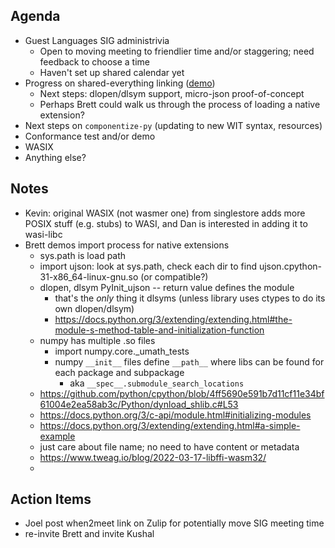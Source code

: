 ## Agenda
- Guest Languages SIG administrivia
    - Open to moving meeting to friendlier time and/or staggering; need feedback to choose a time
    - Haven't set up shared calendar yet
- Progress on shared-everything linking ([demo](https://github.com/dicej/component-linking-demo))
    - Next steps: dlopen/dlsym support, micro-json proof-of-concept
    - Perhaps Brett could walk us through the process of loading a native extension?
- Next steps on `componentize-py` (updating to new WIT syntax, resources)
- Conformance test and/or demo
- WASIX
- Anything else?

## Notes
- Kevin: original WASIX (not wasmer one) from singlestore adds more POSIX stuff (e.g. stubs) to WASI, and Dan is interested in adding it to wasi-libc
- Brett demos import process for native extensions
    - sys.path is load path
    - import ujson: look at sys.path, check each dir to find ujson.cpython-31-x86_64-linux-gnu.so (or compatible?)
    - dlopen, dlsym PyInit_ujson -- return value defines the module
        - that's the _only_ thing it dlsyms (unless library uses ctypes to do its own dlopen/dlsym)
        - https://docs.python.org/3/extending/extending.html#the-module-s-method-table-and-initialization-function
    - numpy has multiple .so files
        - import numpy.core._umath_tests
        - numpy `__init__` files define `__path__` where libs can be found for each package and subpackage
            - aka `__spec__.submodule_search_locations`
    - https://github.com/python/cpython/blob/4ff5690e591b7d11cf11e34bf61004e2ea58ab3c/Python/dynload_shlib.c#L53
    - https://docs.python.org/3/c-api/module.html#initializing-modules
    - https://docs.python.org/3/extending/extending.html#a-simple-example
    - just care about file name; no need to have content or metadata
    - https://www.tweag.io/blog/2022-03-17-libffi-wasm32/
    -

## Action Items
- Joel post when2meet link on Zulip for potentially move SIG meeting time
- re-invite Brett and invite Kushal
